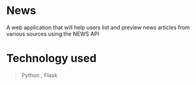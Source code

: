 # News
A web application that will help users list and preview news articles from various sources using the NEWS API
# Technology used
>Python , Flask
